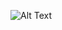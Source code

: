 ![Alt Text]([image-path-or-url](https://github.com/Zara3574/MusicPlayer/blob/28743fb5512579d61b32df6887ed2cdccf404adb/ReadmeImg.png))

